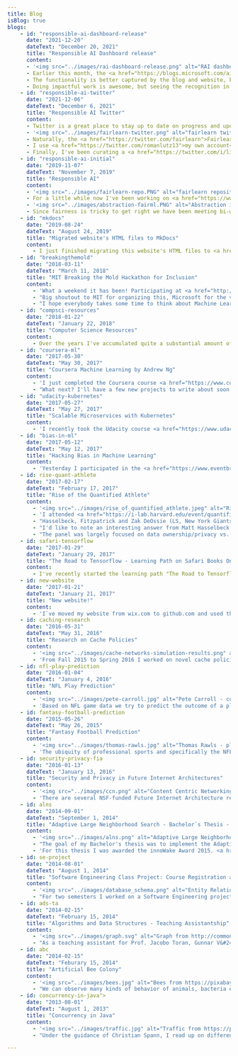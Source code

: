 ```yaml
---
title: Blog
isBlog: true
blogs:
    - id: "responsible-ai-dashboard-release"
      date: "2021-12-20"
      dateText: "December 20, 2021"
      title: "Responsible AI Dashboard release"
      content:
      - '<img src="../images/rai-dashboard-release.png" alt="RAI dashboard view of error analysis tool" width="100%" class="center">'
      - Earlier this month, the <a href="https://blogs.microsoft.com/ai-for-business/building-ai-responsibly-from-research-to-practice/">Responsible AI dashboard was released</a>. As one of the key contributors on the engineering side I am really proud of this milestone. Of course, this is only where it really starts as we can now iterate on the first version. Make sure to <a href="https://responsibleaitoolbox.ai">try it</a> and leave some feedback!
      - The functionality is better captured by the blog and website, but something not mentioned there that I am really excited about is that we pulled this off in the open <a href="https://github.com/microsoft/responsible-ai-toolbox">on GitHub</a>. That means anyone can see what goes into this, ask for features, or even contribute bugfixes.
      - Doing impactful work is awesome, but seeing the recognition in the entire company takes this to a whole different level. For example, I have seen tweets about this by <a href="https://twitter.com/kevin_scott/status/1468279751785828353">Microsoft CTO Kevin Scott</a> and <a href="https://twitter.com/erichorvitz/status/1468286435052572678?s=20">Chief Scientific Officer Eric Horvitz</a>.
    - id: "responsible-ai-twitter"
      date: "2021-12-06"
      dateText: "December 6, 2021"
      title: "Responsible AI Twitter"
      content:
      - Twitter is a great place to stay up to date on progress and updates in Responsible AI. I'll list a few resources that may be of interest below.
      - '<img src="../images/fairlearn-twitter.png" alt="fairlearn twitter" width="100%" class="center">'
      - Naturally, the <a href="https://twitter.com/fairlearn">Fairlearn account</a> is a great way to hear all about updates related to the Fairlearn community.
      - I use <a href="https://twitter.com/romanlutz13">my own account</a> to post on topics related to open source and Responsible AI as well.
      - Finally, I've been curating a <a href="https://twitter.com/i/lists/1167589008119087105?s=20">list of people and organizations working on Responsible AI</a> for a while. As of today it contains 739 accounts with the caveat that people who aren't on Twitter can't be represented.
    - id: "responsible-ai-initial"
      date: "2019-11-07"
      dateText: "November 7, 2019"
      title: "Responsible AI"
      content:
      - '<img src="../images/fairlearn-repo.PNG" alt="fairlearn repository" width="100%" class="center">'
      - For a little while now I've been working on <a href="https://www.microsoft.com/en-us/AI/our-approach-to-ai">Responsible AI at Microsoft</a>. Now that our tools are announced with <a href="https://myignite.techcommunity.microsoft.com/sessions/81147">Sarah Bird's talk at Ignite</a> I can finally point to our tools openly. A lot of my time over the past months went into <a href="https://github.com/fairlearn/fairlearn">fairlearn</a>, our open source toolkit for fairness assessment and unfairness mitigation. We just released v0.3.0, so there's a lot more to come in the next months. I will be in Vancouver for NeurIPS in December to demo our tools around fairness and interpretability. Talk to me if you will be there!
      - '<img src="../images/abstraction-fairml.PNG" alt="Abstraction in Fairness-aware Machine Learning" width="100%" class="center">'
      - Since fairness is tricky to get right we have been meeting bi-weekly as a Responsible AI reading group. Today I had the honor to lead the discussion about <a href="https://papers.ssrn.com/sol3/papers.cfm?abstract_id=3265913">"Fairness and Abstraction in Sociotechnical Systems"</a> by Andrew D. Selbst, danah boyd, Sorelle A. Friedler, Suresh Venkatasubramanian, and Janet Vertesi. I highly encourage everyone to read this paper to avoid the mentioned abstraction traps when building machine learning systems. Maybe this should be part of a mandatory checklist before releasing models... If you're interested in my slides (which were inspired by the authors') you may download them <a href="https://github.com/romanlutz/romanlutz.github.io/blob/gh-pages/other/FairnessAndAbstractionInSociotechnicalSystems.pdf">here</a>.
    - id: "mkdocs"
      date: "2019-08-24"
      dateText: "August 24, 2019"
      title: "Migrated website's HTML files to MkDocs"
      content:
        - I just finished migrating this website's HTML files to <a href="https://www.mkdocs.org/">MkDocs</a>. This allows for easy templating and reuse. It's not 100% complete at this point since this is just a hobby, but I'm still quite proud of how much duplicated boilerplate HTML is now gone.
    - id: "breakingthemold"
      date: "2018-03-11"
      dateText: "March 11, 2018"
      title: "MIT Breaking the Mold Hackathon for Inclusion"
      content:
        - 'What a weekend it has been! Participating at <a href="http://www.mitbreakingthemold.com/challenges/">MIT`s Breaking the Mold Hackathon for Inclusion</a> was truly a blessing. With so many truly difficult problems to tackle, it is fantastic to see all the ideas people came up with.'
        - "Big shoutout to MIT for organizing this, Microsoft for the venue (and encouraging me to go!), and Amazon for sending two inspiring mentors for my team all the way from Seattle! Thanks also to my team for creating a creative environment where everybody could express their ideas. I learned a ton from all of you, and winning 3rd prize tops it all off."
        - "I hope everybody takes some time to think about Machine Learning Bias. With ML becoming increasingly prevalent, it is more important than ever to take bias into account."
    - id: "compsci-resources"
      date: "2018-01-22"
      dateText: "January 22, 2018"
      title: "Computer Science Resources"
      content:
        - Over the years I've accumulated quite a substantial amount of links, books, videos, articles and classes that I can recommend to CS students. Find them <a href="cs-recommendations.html">here</a>.
    - id: "coursera-ml"
      date: "2017-05-30"
      dateText: "May 30, 2017"
      title: "Coursera Machine Learning by Andrew Ng"
      content:
        - 'I just completed the Coursera course <a href="https://www.coursera.org/learn/machine-learning/">Machine Learning</a> by Andrew Ng. While it was not my first ML course, it was definitely a great refresher. I absolutely recommend this class to beginners who want to get started. A potential drawback of this class is that it uses Octave for the programming assignments. While I had some prior exposure to Matlab, most people would probably prefer Python or R. Andrew Ng has a very pleasant teaching style and explains the math thoroughly where possible.'
        - "What next? I'll have a few new projects to write about soon, but more about that once I can confirm!"
    - id: "udacity-kubernetes"
      date: "2017-05-27"
      dateText: "May 27, 2017"
      title: "Scalable Microservices with Kubernetes"
      content:
        - 'I recently took the Udacity course <a href="https://www.udacity.com/course/scalable-microservices-with-kubernetes--ud615">Scalable Microservices with Kubernetes</a> by Kelsey Hightower, Carter Morgan, Adrian Cockcroft, and Gundega Dekena. It is a short and funny introduction and ideal if you are trying to get started with Kubernetes. It is important to remember that Kubernetes is simply a tool that can be used to scale a microservices architecture, and it us not the only one. Potentially the most useful resource of the whole class was <a href="https://www.microservices.com/">www.microservices.com</a>. Check it out! As as sidenote, I absolutely recommend listening to <a href="https://softwareengineeringdaily.com">Software Engineering Daily</a> if you are curious about Microservices. A number of guests on SE Daily have shared their perspective on microservices, including Neal Ford, Rafi Schloming, Richard Li, Austin Gunter, and Matt Klein, to name a few.'
    - id: "bias-in-ml"
      date: "2017-05-12"
      dateText: "May 12, 2017"
      title: "Hacking Bias in Machine Learning"
      content:
        - 'Yesterday I participated in the <a href="https://www.eventbrite.com/e/new-england-machine-learning-hackathon-hacking-bias-in-ml-tickets-32951771636?aff=NEML">Hacking Bias in ML</a> workshop at Microsoft`s New England Research and Development Center (full disclosure: I work there as well). Bias is natural to Machine Learning models, of course. Generally speaking, the idea is always to find certain properties of the provided data that indicate belonging to a specific group or class. For example, we might find that success in European soccer is strongly correlated with a team`s budget. The budget will therefore serve as an important feature for our success prediction model. But what if the environment changes? Say, hypothetically, that the European soccer leagues decide to enforce a salary cap similar to American sports leagues (note: This is simply a hypothetical scenario and does not reflect the author`s opinion). Using the same model suddenly makes no sense anymore, we have to adjust. A somewhat similar, albeit much more consequential change has happened in our society as well. Discrimination based on gender, race, and many other traits is not acceptable. While the law slowly adapts to equality and tolerance, ML models are still trained with the same old data that reflects these biases. Since there is no actual magic in the models, they will represent that bias in the results they provide. This poses the danger of carrying these models/views/biases into the future, possibly without realizing that we are subconsciously biased. My group specifically looked at gender bias in texts, and since explaining word embeddings in a short post is a tall order, let`s just say it`s a way of mapping words to vectors in a multi-dimensional space whose relative locations represent certain relationships. With that we can find that some words are generally more used in connection with men ("smart"), some more with women ("lovely"). You can play around with the tool resulting from the workshop <a href="https://mdml.github.io/hacking-bias-in-word-choice/#">here</a>. While this is only a little prototype, let`s all try to work on our subconscious biases, shall we?'
    - id: rise-quant-athlete
      date: "2017-02-17"
      dateText: "February 17, 2017"
      title: "Rise of the Quantified Athlete"
      content:
        - '<img src="../images/rise_of_quantified_athlete.jpeg" alt="Rise of Quantified Athlete main panel" width="100%" class="center">'
        - 'I attended <a href="https://i-lab.harvard.edu/event/quantified-athlete/">"Rise of the Quantified Athlete"</a> at the <a href="https://i-lab.harvard.edu">Harvard innovation Labs</a> recently, a delightful unconference and discussion forum on the future of quantifiable performance in sports. While the primary focus was on the "Quantified Athlete" seemingly directed towards wearable sensors and fitness data, I can see this going much further than just individual stats. One key statement by Matt Hasselbeck (former QB - Colts, Titans, Seahawks, Packers, and 3-time Pro Bowler) in the forum`s Overtime panel highlights exactly this. Even if we have all this data, "So what?". Gathering all kinds of data is not the purpose, it`s about finding useful nuggets and actionable conclusions. Especially from the perspective of the Quarterback, individual nuances are less important when you have to keep track of 21 players on the field. If technology can help uncover patterns or recommend how to exploit them, it might become a critical part of a team`s preparation. Ryan Fitpatrick (QB, Jets, Texans, Titans, Bills, Bengals, Rams) mentioned that in addition to game film, he regularly uses virtual reality to explore what`s happening during plays in a 3-dimensional VR environment. As exciting as this sounds, I was surprised to hear that in terms of finding tendencies there`s little or no Advanced Statistics or Machine Learning being used.'
        - "Hasselbeck, Fitzpatrick and Zak DeOssie (LS, New York Giants, two-time Superbowl winner) hung around after the panel to interact with students, entrepreneurs and interested folks like me. After making some bad experiences in that respect with soccer players in Germany (yes, I haven't forgotten, Franz Beckenbauer!), it was unreal to talk to a starting NFL QB and actually answer his questions concerning what I'm working on."
        - "I'd like to note an interesting answer from Matt Hasselbeck on what he would love to get from technology. Anything that helps players rest. During practice and games there's a ton of coaches and assistants telling players what to do, but once that's over, they are more or less left to themselves without being given recommendations on how to optimize resting. Interesting point! And it sounds like a relatively simple one to solve, too."
        - "The panel was largely focused on data ownership/privacy vs. getting the most out of the data. Unsurprisingly, some athletes such as Paul Rabil (Lacrosse, Team USA) and Meghan Duggan (Hockey, Captain Team USA) seemed rather enthusiastic about having data available to help them optimize their habits, get the most out of their bodies, and maybe even having longer careers due to more sustainable exercise and injury avoidance. In contrast, Fitpatrick, Hasselbeck and Shawn Springs (former CB, Seahawks, Redskins, Patriots) pointed out potential issues for players beyond their peak. As an example, take an accomplished receiver slowing down towards the end of his career. With sensors, coaches can now monitor and recognize this, leading to potential loss of leverage in contract negotiations or even being cut from the roster. This is obviously a crucial point in this evolution of the game, and we are certain to hear how NFLPA and NFL settle on this matter."
    - id: safari-tensorflow
      date: "2017-01-29"
      dateText: "January 29, 2017"
      title: "The Road to Tensorflow - Learning Path on Safari Books Online"
      content:
        - I've recently started the learning path "The Road to Tensorflow" on Safari Books Online. You can find it <a href="https://www.safaribooksonline.com/library/view/learning-path-the/9781787123700/">here</a>. It's essentially a series of video tutorials from Packt Publishing. They start with Python and sklearn, in order to prepare for Deep Learning in the second half of the learning path. For that, they use Theano and later Tensorflow. I really liked that they provide the code so you can always run it yourself as well and play around with parameters. If you want to avoid heating your apartment with your laptop (that's what my old machine used to do, almost as loud as a vaccuum cleaner...) then try setting up a VM in the cloud with Docker and Tensorflow. I used Lee Stott's step by step description on how to do that with Azure. You can find it <a href="https://blogs.msdn.microsoft.com/uk_faculty_connection/2016/09/26/tensorflow-on-docker-with-microsoft-azure/">here</a>. Have fun!
    - id: new-website
      date: "2017-01-21"
      dateText: "January 21, 2017"
      title: "New website!"
      content:
        - 'I`ve moved my website from wix.com to github.com and used that as an opportunity to overhaul the whole website. Wix is great if you want a page up and running. As soon as you want specific formatting by tweaking some CSS or Javascript, though, you quickly reach Wix`s limits. I`ve always seen this as an interesting hobby, and being able to take any template and adjust it to my wishes is simply great. Kudos to Sergey Pozhilov from gettemplate.com for providing that with Creative Commons Attribution license. More on that at <a href="http://www.gettemplate.com/info/initio/">gettemplate.com</a>. This page is now on GitHub Pages since that offers a number of advantages: I don`t have to bother with ads from the company hosting it. The page is associated with my GitHub repository, and I can clearly see changes I`ve made, line by line.'
    - id: caching-research
      date: "2016-05-31"
      dateText: "May 31, 2016"
      title: "Research on Cache Policies"
      content:
        - '<img src="../images/cache-networks-simulation-results.png" alt="Cache Networks Simulation Results" width="40%" class="center">'
        - 'From Fall 2015 to Spring 2016 I worked on novel cache policies as a Research Assistant with Professors Don Towsley and Antonio Rocha. The results still remain to be published, so I will write about it if that happens. Separately, I conducted experiments with cache networks for a graduate seminar on distributed systems. You can download my project report <a href="https://github.com/romanlutz/romanlutz.github.io/blob/gh-pages/other/CacheNetworkSimulation.pdf">here</a>.'
    - id: nfl-play-prediction
      date: "2016-01-04"
      dateText: "January 4, 2016"
      title: "NFL Play Prediction"
      content:
        - '<img src="../images/pete-carroll.jpg" alt="Pete Carroll - coach" width="40%" class="center">'
        - 'Based on NFL game data we try to predict the outcome of a play in multiple different ways including Decision and Classification Trees, Nearest Neighbors, Naive Bayes, Linear Discriminant Analysis, Support Vector Machines and Regression, and Artificial Neural Networks. An application of this is the following: by plugging in various play options one could determine the best play for a given situation in real time. While the outcome of a play can be described in many ways we had the most promising results with a newly defined measure that we call "progress". We see this work as a first step to include predictive analysis into NFL playcalling. See the full paper at <a href="https://arxiv.org/abs/1601.00574">arxiv.org/abs/1601.00574</a>; in collaboration with Brendan Teich and Valentin Kassarnig.'
    - id: fantasy-football-prediction
      date: "2015-05-26"
      dateText: "May 26, 2015"
      title: "Fantasy Football Prediction"
      content:
        - '<img src="../images/thomas-rawls.jpg" alt="Thomas Rawls - player" width="40%" class="center">'
        - 'The ubiquity of professional sports and specifically the NFL have lead to an increase in popularity for Fantasy Football. Users have many tools at their disposal: statistics, predictions, rankings of experts and even recommendations of peers. There are issues with all of these, though. Especially since many people pay money to play, the prediction tools should be enhanced as they provide unbiased and easy-to-use assistance for users. This paper provides and discusses approaches to predict Fantasy Football scores of Quarterbacks with relatively limited data. See the full paper at <a href="https://arxiv.org/abs/1505.06918">arxiv.org/abs/1505.06918</a>.'
    - id: security-privacy-fia
      date: "2016-01-13"
      dateText: "January 13, 2016"
      title: "Security and Privacy in Future Internet Architectures"
      content:
        - '<img src="../images/ccn.png" alt="Content Centric Networking" width="70%" class="center">'
        - 'There are several NSF-funded Future Internet Architecture research projects in the US. Their focus is mostly on improving the scalability and efficiency. I am interested in how the different approaches affect (or do not affect) the privacy of users in comparison to the current Internet. My focus will be on research about the feasibility of censorship circumvention. As an example, I picked Content-oriented Networking. See the full paper at <a href="https://arxiv.org/abs/1601.01278">arxiv.org/abs/1601.01278</a>.'
    - id: alns
      date: "2014-09-01"
      dateText: "September 1, 2014"
      title: "Adaptive Large Neighborhood Search - Bachelor`s Thesis - innoWake Award 2015"
      content:
        - '<img src="../images/alns.png" alt="Adaptive Large Neighborhood Search - Destory and Repair" width="100%">'
        - "The goal of my Bachelor's thesis was to implement the Adaptive Large Neighborhood Search (ALNS) heuristic and possibly come up with improvements. ALNS was described first by S. Ropke and D. Pisinger and is based on P. Shaw's Large Neighborhood Search. The idea is that some problems are difficult to solve with basic local search algorithms because of a tightly constrained search space. Small changes to a solution will rarely bring improvements. As a consequence, LNS and ALNS change larger parts based on different heuristics."
        - 'For this thesis I was awarded the innoWake Award 2015. <a href="http://www.innowake.com">innoWake</a> is a software modernization company based in Austin, TX and has a number of branch offices including one in Germany. Their <a href="http://www.ride-the-wake.de/lernen/">German webpage</a> describes the award itself.'
    - id: se-project
      date: "2014-08-01"
      dateText: "August 1, 2014"
      title: "Software Engineering Class Project: Course Registration and Distribution Platform"
      content:
        - '<img src="../images/database_schema.png" alt="Entity Relationship Diagram" width="100%">'
        - "For two semesters I worked on a Software Engineering project with the aim of developing a University Course Registration Platform that allows the distribution of course participants into groups based on different criteria. The project involved all phases of a typical software project, from analysis and design to the actual implementation. On top of being a regular team member, it was my role as the team manager to both coordinate and plan for the team and communicate with the customer. In the end, the system was delivered on time with all necessary and a few additional features to the satisfaction of the customer. In collaboration with Tobias Baumann, David Köhler and Max Schnitzlein."
    - id: ads-ta
      date: "2014-02-15"
      dateText: "February 15, 2014"
      title: "Algorithms and Data Structures - Teaching Assistantship"
      content:
        - '<img src="../images/graph.svg" alt="Graph from http://commons.wikimedia.org/wiki/File:Dinic_algorithm_Gf2.svg, public domain" width="70%" class="center">'
        - "As a teaching assistant for Prof. Jacobo Toran, Gunnar V&#246;lkel and Dominikus Kr&#252;ger, I explained the solutions to weekly assignments to a group of 20 students whose work I also graded. In addition to that, I often gave a review of the material presented in class. It made me very happy to see the attendance rate constantly high throughout the semester and especially the positive feedback at the end of the course."
    - id: abc
      date: "2014-02-15"
      dateText: "Feburary 15, 2014"
      title: "Artificial Bee Colony"
      content:
        - '<img src="../images/bees.jpg" alt="Bees from https://pixabay.com/en/queen-cup-honeycomb-honey-bee-337695/, CC0 Public Domain" width="100%">'
        - "We can observe many kinds of behavior of animals, bacteria etc. in nature where an adaption to the specific environment has taken place due to evolution. In a way, an optimization process has taken place. This idea is the basis for so-called nature-inspired metaheuristics. The Artificial Bee Colony (ABC) meta-heuristic by D. Karaboga is such a nature-inspired metaheuristic. It projects the foraging behavior of bees on an algorithm in order to solve optimization problems."
    - id: concurrency-in-java">
      date: "2013-08-01"
      dateText: "August 1, 2013"
      title: "Concurrency in Java"
      content:
        - '<img src="../images/traffic.jpg" alt="Traffic from https://pixabay.com/en/traffic-highway-lights-night-road-332857/, CC0 Public Domain" width="70%" class="center">'
        - "Under the guidance of Christian Spann, I read up on different ways to implement concurrent programs in Java, from Threads, Runnables and Executors to thread-safe versions of data structures. Finally, I presented the different approaches and techniques in a seminar talk."

---
```

